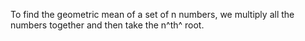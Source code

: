 To find the geometric mean of a set of n numbers, we multiply all the
numbers together and then take the n^th^ root.
